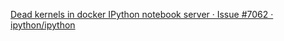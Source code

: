 [Dead kernels in docker IPython notebook server · Issue #7062 · ipython/ipython](https://github.com/ipython/ipython/issues/7062)
